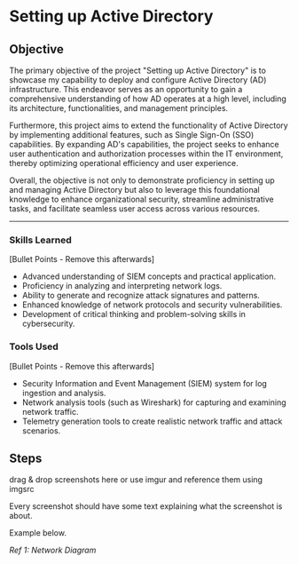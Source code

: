 # Setting up Active Directory
## Objective
The primary objective of the project "Setting up Active Directory" is to showcase my capability to deploy and configure Active Directory (AD) infrastructure. This endeavor serves as an opportunity to gain a comprehensive understanding of how AD operates at a high level, including its architecture, functionalities, and management principles.

Furthermore, this project aims to extend the functionality of Active Directory by implementing additional features, such as Single Sign-On (SSO) capabilities. By expanding AD's capabilities, the project seeks to enhance user authentication and authorization processes within the IT environment, thereby optimizing operational efficiency and user experience.

Overall, the objective is not only to demonstrate proficiency in setting up and managing Active Directory but also to leverage this foundational knowledge to enhance organizational security, streamline administrative tasks, and facilitate seamless user access across various resources.
_____________________________________________________

### Skills Learned
[Bullet Points - Remove this afterwards]

- Advanced understanding of SIEM concepts and practical application.
- Proficiency in analyzing and interpreting network logs.
- Ability to generate and recognize attack signatures and patterns.
- Enhanced knowledge of network protocols and security vulnerabilities.
- Development of critical thinking and problem-solving skills in cybersecurity.

### Tools Used
[Bullet Points - Remove this afterwards]

- Security Information and Event Management (SIEM) system for log ingestion and analysis.
- Network analysis tools (such as Wireshark) for capturing and examining network traffic.
- Telemetry generation tools to create realistic network traffic and attack scenarios.

## Steps
drag & drop screenshots here or use imgur and reference them using imgsrc

Every screenshot should have some text explaining what the screenshot is about.

Example below.

*Ref 1: Network Diagram*
